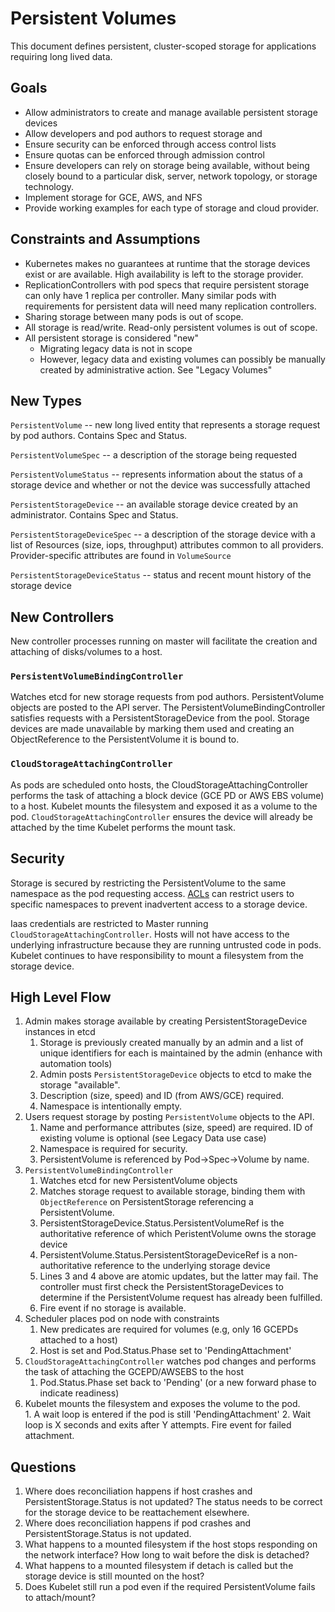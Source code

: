 # Persistent Volumes

This document defines persistent, cluster-scoped storage for applications requiring long lived data.  


## Goals

* Allow administrators to create and manage available persistent storage devices
* Allow developers and pod authors to request storage and 
* Ensure security can be enforced through access control lists
* Ensure quotas can be enforced through admission control
* Ensure developers can rely on storage being available, without being closely bound to a particular disk, server, network topology, or storage technology.
* Implement storage for GCE, AWS, and NFS
* Provide working examples for each type of storage and cloud provider.

## Constraints and Assumptions

* Kubernetes makes no guarantees at runtime that the storage devices exist or are available.  High availability is left to the storage provider.
* ReplicationControllers with pod specs that require persistent storage can only have 1 replica per controller.  Many similar pods with requirements for persistent data will need many replication controllers.
* Sharing storage between many pods is out of scope. 
* All storage is read/write.  Read-only persistent volumes is out of scope.
* All persistent storage is considered "new"
 	* Migrating legacy data is not in scope
 	* However, legacy data and existing volumes can possibly be manually created by administrative action.  See "Legacy Volumes"

## New Types

`PersistentVolume` -- new long lived entity that represents a storage request by pod authors.  Contains Spec and Status.

`PersistentVolumeSpec` -- a description of the storage being requested

`PersistentVolumeStatus` -- represents information about the status of a storage device and whether or not the device was successfully attached

`PersistentStorageDevice` -- an available storage device created by an administrator.  Contains Spec and Status.

`PersistentStorageDeviceSpec` -- a description of the storage device with a list of Resources (size, iops, throughput) attributes common to all providers.  Provider-specific attributes are found in `VolumeSource`

`PersistentStorageDeviceStatus` -- status and recent mount history of the storage device 

    
## New Controllers

New controller processes running on master will facilitate the creation and attaching of disks/volumes to a host.

### `PersistentVolumeBindingController`

Watches etcd for new storage requests from pod authors.  PersistentVolume objects are posted to the API server.  The PersistentVolumeBindingController satisfies requests with a PersistentStorageDevice from the pool.  Storage devices are made unavailable by marking them used and creating an ObjectReference to the PersistentVolume it is bound to.

### `CloudStorageAttachingController`

As pods are scheduled onto hosts, the CloudStorageAttachingController performs the task of attaching a block device (GCE PD or AWS EBS volume) to a host.  Kubelet mounts the filesystem and exposed it as a volume to the pod.  `CloudStorageAttachingController` ensures the device will already be attached by the time Kubelet performs the mount task.


## Security

Storage is secured by restricting the PersistentVolume to the same namespace as the pod requesting access.  [ACLs](../authorization.md) can restrict users to specific namespaces to prevent inadvertent access to a storage device.

Iaas credentials are restricted to Master running `CloudStorageAttachingController`.  Hosts will not have access to the underlying infrastructure because they are running untrusted code in pods.  Kubelet continues to have responsibility to mount a filesystem from the storage device.


## High Level Flow

1. Admin makes storage available by creating PersistentStorageDevice instances in etcd
    1.  Storage is previously created manually by an admin and a list of unique identifiers for each is maintained by the admin (enhance with automation tools)
    2.  Admin posts `PersistentStorageDevice` objects to etcd to make the storage "available".
    3.  Description (size, speed) and ID (from AWS/GCE) required.
    4.  Namespace is intentionally empty.
2. Users request storage by posting `PersistentVolume` objects to the API.
    1.  Name and performance attributes (size, speed) are required.  ID of existing volume is optional (see Legacy Data use case)
    2.  Namespace is required for security.
    3.  PersistentVolume is referenced by Pod->Spec->Volume by name.
3. `PersistentVolumeBindingController`
    1. Watches etcd for new PersistentVolume objects 
    2. Matches storage request to available storage, binding them with `ObjectReference` on PersistentStorage referencing a PersistentVolume.
    3. PersistentStorageDevice.Status.PersistentVolumeRef is the authoritative reference of which PeristentVolume owns the storage device
    4. PersistentVolume.Status.PersistentStorageDeviceRef is a non-authoritative reference to the underlying storage device
    5. Lines 3 and 4 above are atomic updates, but the latter may fail.  The controller must first check the PersistentStorageDevices to determine if the PersistentVolume request has already been fulfilled.
    6. Fire event if no storage is available.
4. Scheduler places pod on node with constraints
	1. New predicates are required for volumes (e.g, only 16 GCEPDs attached to a host)
	2. Host is set and Pod.Status.Phase set to 'PendingAttachment'
5. `CloudStorageAttachingController` watches pod changes and performs the task of attaching the GCEPD/AWSEBS to the host
	1. Pod.Status.Phase set back to 'Pending' (or a new forward phase to indicate readiness)
6.    Kubelet mounts the filesystem and exposes the volume to the pod.  
	1.  A wait loop is entered if the pod is still 'PendingAttachment'
	2.  Wait loop is X seconds and exits after Y attempts.   Fire event for failed attachment.


## Questions

1. Where does reconciliation happens if host crashes and PersistentStorage.Status is not updated?  The status needs to be correct for the storage device to be reattachement elsewhere.
2. Where does reconciliation happens if pod crashes and PersistentStorage.Status is not updated.  
3. What happens to a mounted filesystem if the host stops responding on the network interface? How long to wait before the disk is detached?
4. What happens to a mounted filesystem if detach is called but the storage device is still mounted on the host?
5. Does Kubelet still run a pod even if the required PersistentVolume fails to attach/mount?

